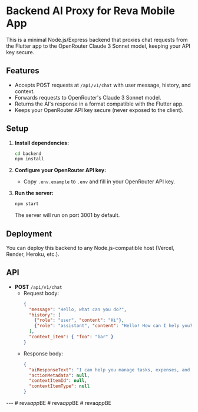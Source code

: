 # Backend AI Proxy for Reva Mobile App

This is a minimal Node.js/Express backend that proxies chat requests from the Flutter app to the OpenRouter Claude 3 Sonnet model, keeping your API key secure.

## Features
- Accepts POST requests at `/api/v1/chat` with user message, history, and context.
- Forwards requests to OpenRouter's Claude 3 Sonnet model.
- Returns the AI's response in a format compatible with the Flutter app.
- Keeps your OpenRouter API key secure (never exposed to the client).

## Setup

1. **Install dependencies:**
   ```bash
   cd backend
   npm install
   ```

2. **Configure your OpenRouter API key:**
   - Copy `.env.example` to `.env` and fill in your OpenRouter API key.

3. **Run the server:**
   ```bash
   npm start
   ```
   The server will run on port 3001 by default.

## Deployment
You can deploy this backend to any Node.js-compatible host (Vercel, Render, Heroku, etc.).

## API
- **POST** `/api/v1/chat`
  - Request body:
    ```json
    {
      "message": "Hello, what can you do?",
      "history": [
        {"role": "user", "content": "Hi"},
        {"role": "assistant", "content": "Hello! How can I help you?"}
      ],
      "context_item": { "foo": "bar" }
    }
    ```
  - Response body:
    ```json
    {
      "aiResponseText": "I can help you manage tasks, expenses, and reminders. What would you like to do?",
      "actionMetadata": null,
      "contextItemId": null,
      "contextItemType": null
    }
    ```

--- #   r e v a _ a p p _ B E  
 #   r e v a _ a p p _ B E  
 #   r e v a _ a p p _ B E  
 
